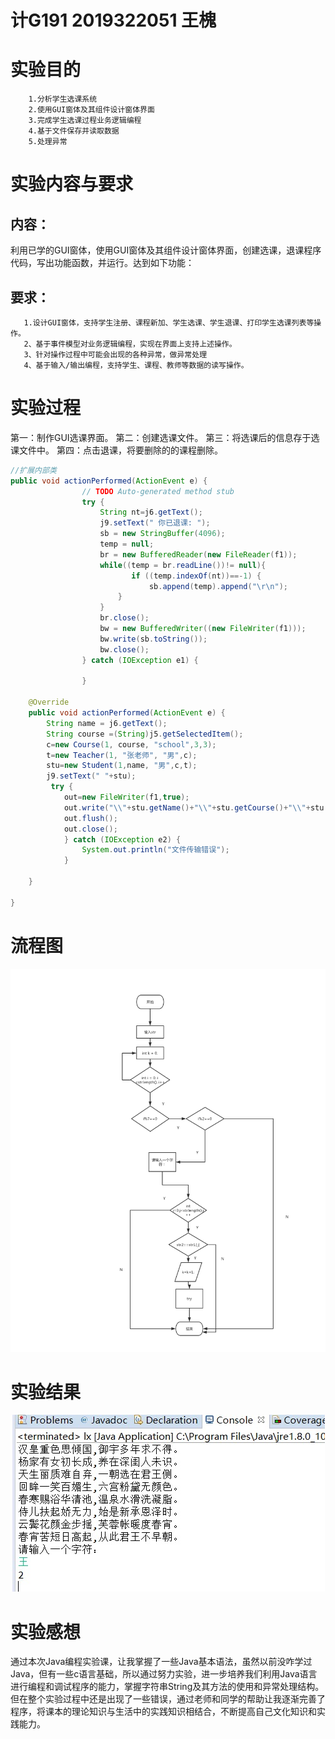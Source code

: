 # 计G191 2019322051 王槐
# 实验目的
        1.分析学生选课系统
        2.使用GUI窗体及其组件设计窗体界面
        3.完成学生选课过程业务逻辑编程
        4.基于文件保存并读取数据
        5.处理异常

# 实验内容与要求
## 内容：
利用已学的GUI窗体，使用GUI窗体及其组件设计窗体界面，创建选课，退课程序代码，写出功能函数，并运行。达到如下功能：
## 要求：
       1.设计GUI窗体，支持学生注册、课程新加、学生选课、学生退课、打印学生选课列表等操作。
       2、基于事件模型对业务逻辑编程，实现在界面上支持上述操作。
       3、针对操作过程中可能会出现的各种异常，做异常处理
       4、基于输入/输出编程，支持学生、课程、教师等数据的读写操作。

# 实验过程
第一：制作GUI选课界面。
第二：创建选课文件。
第三：将选课后的信息存于选课文件中。
第四：点击退课，将要删除的的课程删除。
```java
//扩展内部类
public void actionPerformed(ActionEvent e) {
				// TODO Auto-generated method stub
				try {
					String nt=j6.getText();
					j9.setText(" 你已退课: ");				
					sb = new StringBuffer(4096);
					temp = null;
					br = new BufferedReader(new FileReader(f1)); 
					while((temp = br.readLine())!= null){ 
					       if ((temp.indexOf(nt))==-1) {
					    	   sb.append(temp).append("\r\n");
						}       
					} 
					br.close(); 
					bw = new BufferedWriter((new FileWriter(f1))); 
					bw.write(sb.toString()); 
					bw.close();
				} catch (IOException e1) {
				
				}
	
	@Override
	public void actionPerformed(ActionEvent e) {
		String name = j6.getText();
		String course =(String)j5.getSelectedItem();
		c=new Course(1, course, "school",3,3);
		t=new Teacher(1, "张老师", "男",c);
		stu=new Student(1,name, "男",c,t);	   
      	j9.setText(" "+stu);
      	 try {
   	    	out=new FileWriter(f1,true);
   	    	out.write("\\"+stu.getName()+"\\"+stu.getCourse()+"\\"+stu.getTeather()+"\n");
   	    	out.flush();
   	    	out.close();
			} catch (IOException e2) {
				System.out.println("文件传输错误");
			}
		
	}
    
}
```
# 流程图
![](https://github.com/WangHuai0511/SHIYAN/blob/master/流程图.png)
# 实验结果
![](https://github.com/WangHuai0511/SHIYAN/blob/master/结果.jpg)
# 实验感想
通过本次Java编程实验课，让我掌握了一些Java基本语法，虽然以前没咋学过Java，但有一些c语言基础，所以通过努力实验，进一步培养我们利用Java语言进行编程和调试程序的能力，掌握字符串String及其方法的使用和异常处理结构。但在整个实验过程中还是出现了一些错误，通过老师和同学的帮助让我逐渐完善了程序，将课本的理论知识与生活中的实践知识相结合，不断提高自己文化知识和实践能力。

